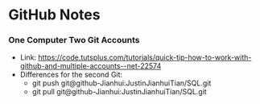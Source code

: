 GitHub Notes
==========

### One Computer Two Git Accounts
  - Link: https://code.tutsplus.com/tutorials/quick-tip-how-to-work-with-github-and-multiple-accounts--net-22574
  - Differences for the second Git:
    - git push git@github-Jianhui:JustinJianhuiTian/SQL.git
    - git pull git@github-Jianhui:JustinJianhuiTian/SQL.git
